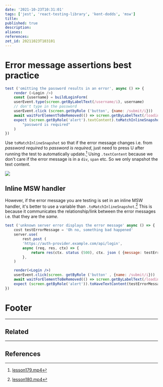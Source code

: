 ```yaml
---
date: '2021-10-23T10:31:01'
tags: ['jest', 'react-testing-library', 'kent-dodds', 'msw']
title: 
published: true
description:
aliases:
references:
zet_id: 20211023T103101
---
```


# Error message assertions best practice

```jsx
test ('omitting the password results in an error', async () => {
	render (‹Login />)
	const {username} = buildLoginForm(
	userEvent.type(screen.getByLabelText(/username/i), username)
	// don't type in the password
	userEvent.click (screen.getbyRole ('button', {name: /submit/i}))
	await waitForElementToBeRemoved(() => screen.getByLabelText(/loading/i))
	expect (screen.getByRole('alert').textContent).toMatchInlineSnapshot(
		"password is required"
	)
})
```

Use `toMatchInlineSnapshot` so that if the error message changes i.e. from *password required* to *password is required*, just need to press U after running the test to automatically update.[^1] Using `.textContent` because we don't care if the error message is in a `div`, `span` etc. So we only snapshot the text content.

![](CleanShot-2021-10-23-at-10.53.39@2x.png)

## Inline MSW handler

However, if the error message you are testing is set in an inline MSW handler, it's better to use a variable than `.toMatchInlineSnapshot`.[^2] This is because it communicates the relationship/link between the error messages i.e. that they are the *same.*

```jsx
test ('unknown server error displays the error message' async () => {
	cost testErrorMessage = 'Oh no, something bad happened'
	server.use(
		rest.post (
		'https://auth-provider.example.com/api/login',
		async (req, res, ctx) => {
			return res(ctx. status (500), ctx. json ( {message: testErrorMessage}))
		},
	)

	render(<Login />)
	userEvent.click(screen. getByRole ('button' , {name: /submit/i}))
	await waitForElementToBeRemoved(() => screen.getByLabelText(/loading/i))
	expect (screen.getByRole('alert')).toHaveTextContent(testErrorMessage)
})
```

# Footer

---
## Related

---

## References

[^1]: [lesson179.mp4](hook://file/4oKGqfvW9?p=RXBpY1JlYWN0IC0gRXBpYyBSZWFjdCBQcm8vNy4gVGVzdGluZyBSZWFjdCBBcHBzICs=&n=lesson179%2Emp4)

[^2]: [lesson180.mp4](hook://file/4oMGJhIDe?p=RXBpY1JlYWN0IC0gRXBpYyBSZWFjdCBQcm8vNy4gVGVzdGluZyBSZWFjdCBBcHBzICs=&n=lesson180%2Emp4)